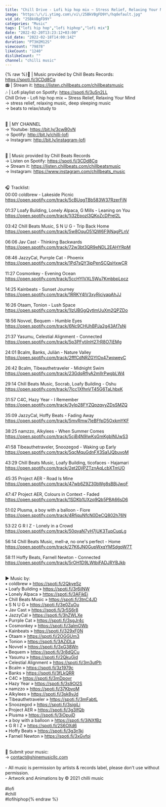 ```yaml
---
title: "Chill Drive - Lofi hip hop mix ~ Stress Relief, Relaxing Your Mind"
image: "https:\/\/i.ytimg.com\/vi\/25BkVBgFD9Y\/hqdefault.jpg"
vid_id: "25BkVBgFD9Y"
categories: "Music"
tags: ["lofi hip hop","lofi hiphop","lofi mix"]
date: "2022-02-20T13:23:12+03:00"
vid_date: "2022-02-18T14:00:14Z"
duration: "PT3H2M12S"
viewcount: "79878"
likeCount: "1240"
dislikeCount: ""
channel: "chilli music"
---
```

{% raw %}🎵 | Music provided by Chill Beats Records: <a rel="nofollow" target="blank" href="https://spoti.fi/3CDd8Cq">https://spoti.fi/3CDd8Cq</a><br />📻 | Stream it: <a rel="nofollow" target="blank" href="https://listen.chillbeats.com/chillbeatsmusic">https://listen.chillbeats.com/chillbeatsmusic</a><br />🎶 | Lofi playlist on Spotify: <a rel="nofollow" target="blank" href="https://spoti.fi/3uSn2LL">https://spoti.fi/3uSn2LL</a><br />Chill Drive - Lofi hip hop mix ~ Stress Relief, Relaxing Your Mind<br />→ stress relief, relaxing music, deep sleeping music<br />→ beats to relax/study to<br /><br /><br />🎼 | MY CHANNEL<br />→ Youtube: <a rel="nofollow" target="blank" href="https://bit.ly/3cwB0vN">https://bit.ly/3cwB0vN</a><br />→ Spotify: <a rel="nofollow" target="blank" href="http://bit.ly/chilli-lofi">http://bit.ly/chilli-lofi</a><br />→ Instagram: <a rel="nofollow" target="blank" href="http://bit.ly/instagram-lofi">http://bit.ly/instagram-lofi</a><br /><br /><br />🎼 | Music provided by Chill Beats Records<br />→ Listen on Spotify: <a rel="nofollow" target="blank" href="https://spoti.fi/3CDd8Cq">https://spoti.fi/3CDd8Cq</a><br />→ Stream it: <a rel="nofollow" target="blank" href="https://listen.chillbeats.com/chillbeatsmusic">https://listen.chillbeats.com/chillbeatsmusic</a><br />→ Instagram: <a rel="nofollow" target="blank" href="https://www.instagram.com/chillbeats_music">https://www.instagram.com/chillbeats_music</a><br /><br /><br />🎧 Tracklist:<br />00:00 coldbrew - Lakeside Picnic<br /><a rel="nofollow" target="blank" href="https://open.spotify.com/track/5cBUqgTBb583W37RzerFiN">https://open.spotify.com/track/5cBUqgTBb583W37RzerFiN</a><br /><br />01:37 Loafy Building, Lonely Alpaca, G Mills - Leaning on You<br /><a rel="nofollow" target="blank" href="https://open.spotify.com/track/1i32Epozl3QKoZcDPrel2L">https://open.spotify.com/track/1i32Epozl3QKoZcDPrel2L</a><br /><br />03:42 Chill Beats Music, S N U G - Trip Back Home<br /><a rel="nofollow" target="blank" href="https://open.spotify.com/track/5w8OquO51QW6F9jNagPLnV">https://open.spotify.com/track/5w8OquO51QW6F9jNagPLnV</a><br /><br />06:06 Jav Cast - Thinking Backwards<br /><a rel="nofollow" target="blank" href="https://open.spotify.com/track/72w3bt3QR9eNDL2EAHYRpM">https://open.spotify.com/track/72w3bt3QR9eNDL2EAHYRpM</a><br /><br />08:46 JazzyCal, Purrple Cat - Phoenix<br /><a rel="nofollow" target="blank" href="https://open.spotify.com/track/1Pd7sQY3ipPenSCQsHxwCR">https://open.spotify.com/track/1Pd7sQY3ipPenSCQsHxwCR</a><br /><br />11:27 Cosmonkey - Evening Ocean<br /><a rel="nofollow" target="blank" href="https://open.spotify.com/track/5ccHYIVXL5Wu7KmbbpLpcz">https://open.spotify.com/track/5ccHYIVXL5Wu7KmbbpLpcz</a><br /><br />14:25 Kainbeats - Sunset Journey<br /><a rel="nofollow" target="blank" href="https://open.spotify.com/track/1RRKY4IV3xyRjciyapAhJJ">https://open.spotify.com/track/1RRKY4IV3xyRjciyapAhJJ</a><br /><br />16:26 Otaam, Tonion - Lush Space<br /><a rel="nofollow" target="blank" href="https://open.spotify.com/track/1IzUBGgQytImUuXm2QPZDo">https://open.spotify.com/track/1IzUBGgQytImUuXm2QPZDo</a><br /><br />18:56 Novvel, Bequem - Humble Eyes<br /><a rel="nofollow" target="blank" href="https://open.spotify.com/track/6Nc9CHUhBPJa2g43Af7sNj">https://open.spotify.com/track/6Nc9CHUhBPJa2g43Af7sNj</a><br /><br />21:37 Yasumu, Celestial Alignment - Connected<br /><a rel="nofollow" target="blank" href="https://open.spotify.com/track/5p3PFytilnH27rR8O7iEMg">https://open.spotify.com/track/5p3PFytilnH27rR8O7iEMg</a><br /><br />24:01 Bcalm, Banks, Juliàn - Nature Valley<br /><a rel="nofollow" target="blank" href="https://open.spotify.com/track/2fffCdNRZGYIOx47wqweyC">https://open.spotify.com/track/2fffCdNRZGYIOx47wqweyC</a><br /><br />26:42 Bcalm, Tibeauthetraveler - Midnight Swim<br /><a rel="nofollow" target="blank" href="https://open.spotify.com/track/23GdqRfIyA2mIlrPwgbLW4">https://open.spotify.com/track/23GdqRfIyA2mIlrPwgbLW4</a><br /><br />29:14 Chill Beats Music, Socrab, Loafy Building - Oshu<br /><a rel="nofollow" target="blank" href="https://open.spotify.com/track/7Icc1XfhnVT45G6TaLhbxK">https://open.spotify.com/track/7Icc1XfhnVT45G6TaLhbxK</a><br /><br />31:57 C4C, Hazy Year - I Remember<br /><a rel="nofollow" target="blank" href="https://open.spotify.com/track/3yIp28FYZQpzqvyZDsSMZQ">https://open.spotify.com/track/3yIp28FYZQpzqvyZDsSMZQ</a><br /><br />35:09 JazzyCal, Hoffy Beats - Fading Away<br /><a rel="nofollow" target="blank" href="https://open.spotify.com/track/5mvRmw7IeBFfpD5OxkmYKF">https://open.spotify.com/track/5mvRmw7IeBFfpD5OxkmYKF</a><br /><br />38:25 namzzo, Alkylees - When Summer Comes<br /><a rel="nofollow" target="blank" href="https://open.spotify.com/track/5cjB4N9IwKsGmKgbINUwS3">https://open.spotify.com/track/5cjB4N9IwKsGmKgbINUwS3</a><br /><br />41:58 Tibeauthetraveler, Snoozegod - Waking up Early<br /><a rel="nofollow" target="blank" href="https://open.spotify.com/track/5qcMquGdnFX3Sa1JQbuvoM">https://open.spotify.com/track/5qcMquGdnFX3Sa1JQbuvoM</a><br /><br />43:29 Chill Beats Music, Loafy Building, ticofaces - Hajamari<br /><a rel="nofollow" target="blank" href="https://open.spotify.com/track/2et2DjlPZTznAqLcbXTmUO">https://open.spotify.com/track/2et2DjlPZTznAqLcbXTmUO</a><br /><br />45:35 Project AER - Road Is Mine<br /><a rel="nofollow" target="blank" href="https://open.spotify.com/track/47wb6Z9Z30bWg8sBBjJwoF">https://open.spotify.com/track/47wb6Z9Z30bWg8sBBjJwoF</a><br /><br />47:47 Project AER, Colours in Context - Faded<br /><a rel="nofollow" target="blank" href="https://open.spotify.com/track/1SDKb1UXzq9Qb5PBA66sD6">https://open.spotify.com/track/1SDKb1UXzq9Qb5PBA66sD6</a><br /><br />51:02 Plusma, a boy with a balloon - Fiore<br /><a rel="nofollow" target="blank" href="https://open.spotify.com/track/4RfjquNfcN0DeCQ802h76N">https://open.spotify.com/track/4RfjquNfcN0DeCQ802h76N</a><br /><br />53:22 G R I Z - Lonely in a Crowd<br /><a rel="nofollow" target="blank" href="https://open.spotify.com/track/50qyaN7yH7jUK3TupCuqLg">https://open.spotify.com/track/50qyaN7yH7jUK3TupCuqLg</a><br /><br />56:14 Chill Beats Music, mell-ø, no one's perfect - Home<br /><a rel="nofollow" target="blank" href="https://open.spotify.com/track/27K6JN0GupWxqYMSdgpW7T">https://open.spotify.com/track/27K6JN0GupWxqYMSdgpW7T</a><br /><br />58:11 Hoffy Beats, Farnell Newton - Connected<br /><a rel="nofollow" target="blank" href="https://open.spotify.com/track/5rOH1D9LWtbiFADJRYBJkb">https://open.spotify.com/track/5rOH1D9LWtbiFADJRYBJkb</a><br /><br /><br />► Music by: <br />• coldbrew » <a rel="nofollow" target="blank" href="https://spoti.fi/2QkyeSz">https://spoti.fi/2QkyeSz</a><br />• Loafy Building » <a rel="nofollow" target="blank" href="https://spoti.fi/3r6ilNW">https://spoti.fi/3r6ilNW</a><br />• Lonely Alpaca » <a rel="nofollow" target="blank" href="https://spoti.fi/3AFikEi">https://spoti.fi/3AFikEi</a><br />• Chill Beats Music » <a rel="nofollow" target="blank" href="https://spoti.fi/3tnC4JD">https://spoti.fi/3tnC4JD</a><br />• S N U G » <a rel="nofollow" target="blank" href="https://spoti.fi/3e0ZuOu">https://spoti.fi/3e0ZuOu</a><br />• Jav Cast » <a rel="nofollow" target="blank" href="https://spoti.fi/3r5S6r8">https://spoti.fi/3r5S6r8</a><br />• JazzyCal » <a rel="nofollow" target="blank" href="https://spoti.fi/3hZWLXe">https://spoti.fi/3hZWLXe</a><br />• Purrple Cat » <a rel="nofollow" target="blank" href="https://spoti.fi/3sgJr4c">https://spoti.fi/3sgJr4c</a><br />• Cosmonkey » <a rel="nofollow" target="blank" href="https://spoti.fi/3almOWb">https://spoti.fi/3almOWb</a><br />• Kainbeats » <a rel="nofollow" target="blank" href="https://spoti.fi/329xF0N">https://spoti.fi/329xF0N</a><br />• Otaam » <a rel="nofollow" target="blank" href="https://spoti.fi/2OGGUm3">https://spoti.fi/2OGGUm3</a><br />• Tonion » <a rel="nofollow" target="blank" href="https://spoti.fi/3AZiDLa">https://spoti.fi/3AZiDLa</a><br />• Novvel » <a rel="nofollow" target="blank" href="https://spoti.fi/3xG38Wn">https://spoti.fi/3xG38Wn</a><br />• Bequem » <a rel="nofollow" target="blank" href="https://spoti.fi/3r8dQCu">https://spoti.fi/3r8dQCu</a><br />• Yasumu » <a rel="nofollow" target="blank" href="https://spoti.fi/2QkuGjd">https://spoti.fi/2QkuGjd</a><br />• Celestial Alignment » <a rel="nofollow" target="blank" href="https://spoti.fi/3m3utPh">https://spoti.fi/3m3utPh</a><br />• Bcalm » <a rel="nofollow" target="blank" href="https://spoti.fi/3z1979c">https://spoti.fi/3z1979c</a><br />• Banks » <a rel="nofollow" target="blank" href="https://spoti.fi/3fLkQRR">https://spoti.fi/3fLkQRR</a><br />• C4C » <a rel="nofollow" target="blank" href="https://spoti.fi/3mDpovr">https://spoti.fi/3mDpovr</a><br />• Hazy Year » <a rel="nofollow" target="blank" href="https://spoti.fi/3s9Ol2S">https://spoti.fi/3s9Ol2S</a><br />• namzzo » <a rel="nofollow" target="blank" href="https://spoti.fi/37KbvoM">https://spoti.fi/37KbvoM</a><br />• Alkylees » <a rel="nofollow" target="blank" href="https://spoti.fi/3sk8vJd">https://spoti.fi/3sk8vJd</a><br />• Tibeauthetraveler » <a rel="nofollow" target="blank" href="https://spoti.fi/3mFabtL">https://spoti.fi/3mFabtL</a><br />• Snoozegod » <a rel="nofollow" target="blank" href="https://spoti.fi/3sigjLi">https://spoti.fi/3sigjLi</a><br />• Project AER » <a rel="nofollow" target="blank" href="https://spoti.fi/3g3lfQb">https://spoti.fi/3g3lfQb</a><br />• Plusma » <a rel="nofollow" target="blank" href="https://spoti.fi/3iOpujD">https://spoti.fi/3iOpujD</a><br />• a boy with a balloon » <a rel="nofollow" target="blank" href="https://spoti.fi/3iNXfBz">https://spoti.fi/3iNXfBz</a><br />• G R I Z » <a rel="nofollow" target="blank" href="https://spoti.fi/2S6OXd6">https://spoti.fi/2S6OXd6</a><br />• Hoffy Beats » <a rel="nofollow" target="blank" href="https://spoti.fi/3g3n1kj">https://spoti.fi/3g3n1kj</a><br />• Farnell Newton » <a rel="nofollow" target="blank" href="https://spoti.fi/3xGvfoi">https://spoti.fi/3xGvfoi</a><br /><br /><br />📄 Submit your music:<br />→ contact@shinemusicllc.com<br /><br />- All music is permission by artists &amp; records label, please don't use without permission.<br />- Artwork and Animations by © 2021 chilli music<br /><br />#lofi​​<br />#chill​​<br />#lofihiphop​​{% endraw %}
